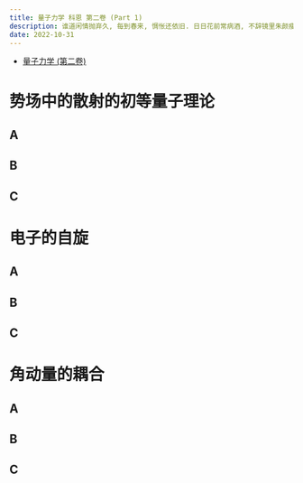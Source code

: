 ```yaml
---
title: 量子力学 科恩 第二卷 (Part 1)
description: 谁道闲情抛弃久, 每到春来, 惆怅还依旧. 日日花前常病酒, 不辞镜里朱颜瘦.
date: 2022-10-31
---
```


- [量子力学 (第二卷)](https://book.douban.com/subject/26716232/)

# 势场中的散射的初等量子理论

## A

## B

## C

# 电子的自旋

## A

## B

## C

# 角动量的耦合

## A

## B

## C
